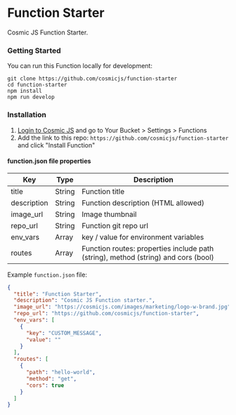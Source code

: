 # Function Starter
Cosmic JS Function Starter.

### Getting Started
You can run this Function locally for development:
```
git clone https://github.com/cosmicjs/function-starter
cd function-starter
npm install
npm run develop
```

### Installation
1. [Login to Cosmic JS](https://cosmicjs.com) and go to Your Bucket > Settings > Functions
2. Add the link to this repo: `https://github.com/cosmicjs/function-starter` and click "Install Function"

#### function.json file properties
Key | Type | Description
--- | --- | ---
| title     | String | Function title
| description      | String | Function description (HTML allowed)
| image_url      | String | Image thumbnail
| repo_url      | String | Function git repo url
| env_vars      | Array | key / value for environment variables
| routes      | Array | Function routes: properties include path (string), method (string) and cors (bool)

Example `function.json` file:
```json
{
  "title": "Function Starter",
  "description": "Cosmic JS Function starter.",
  "image_url": "https://cosmicjs.com/images/marketing/logo-w-brand.jpg",
  "repo_url": "https://github.com/cosmicjs/function-starter",
  "env_vars": [
    {
      "key": "CUSTOM_MESSAGE",
      "value": ""
    }
  ],
  "routes": [
    {
      "path": "hello-world",
      "method": "get",
      "cors": true
    }
  ]
}
```
